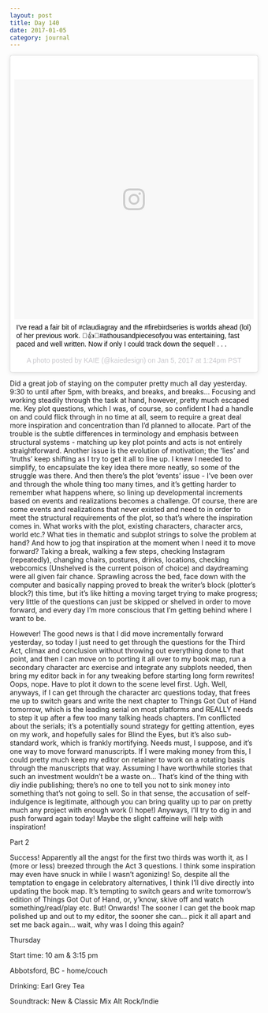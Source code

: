 ```yaml
---
layout: post
title: Day 140
date: 2017-01-05
category: journal
---
```


<blockquote class="instagram-media" data-instgrm-captioned data-instgrm-version="7" style=" background:#FFF; border:0; border-radius:3px; box-shadow:0 0 1px 0 rgba(0,0,0,0.5),0 1px 10px 0 rgba(0,0,0,0.15); margin: 1px; max-width:658px; padding:0; width:99.375%; width:-webkit-calc(100% - 2px); width:calc(100% - 2px);"><div style="padding:8px;"> <div style=" background:#F8F8F8; line-height:0; margin-top:40px; padding:50.0% 0; text-align:center; width:100%;"> <div style=" background:url(data:image/png;base64,iVBORw0KGgoAAAANSUhEUgAAACwAAAAsCAMAAAApWqozAAAABGdBTUEAALGPC/xhBQAAAAFzUkdCAK7OHOkAAAAMUExURczMzPf399fX1+bm5mzY9AMAAADiSURBVDjLvZXbEsMgCES5/P8/t9FuRVCRmU73JWlzosgSIIZURCjo/ad+EQJJB4Hv8BFt+IDpQoCx1wjOSBFhh2XssxEIYn3ulI/6MNReE07UIWJEv8UEOWDS88LY97kqyTliJKKtuYBbruAyVh5wOHiXmpi5we58Ek028czwyuQdLKPG1Bkb4NnM+VeAnfHqn1k4+GPT6uGQcvu2h2OVuIf/gWUFyy8OWEpdyZSa3aVCqpVoVvzZZ2VTnn2wU8qzVjDDetO90GSy9mVLqtgYSy231MxrY6I2gGqjrTY0L8fxCxfCBbhWrsYYAAAAAElFTkSuQmCC); display:block; height:44px; margin:0 auto -44px; position:relative; top:-22px; width:44px;"></div></div> <p style=" margin:8px 0 0 0; padding:0 4px;"> <a href="https://www.instagram.com/p/BO5c15SA4CG/" style=" color:#000; font-family:Arial,sans-serif; font-size:14px; font-style:normal; font-weight:normal; line-height:17px; text-decoration:none; word-wrap:break-word;" target="_blank">I&#39;ve read a fair bit of #claudiagray and the #firebirdseries is worlds ahead (lol) of her previous work. 📖👍✨#athousandpiecesofyou was entertaining, fast paced and well written. Now if only I could track down the sequel! . . .</a></p> <p style=" color:#c9c8cd; font-family:Arial,sans-serif; font-size:14px; line-height:17px; margin-bottom:0; margin-top:8px; overflow:hidden; padding:8px 0 7px; text-align:center; text-overflow:ellipsis; white-space:nowrap;">A photo posted by KAIE (@kaiedesign) on <time style=" font-family:Arial,sans-serif; font-size:14px; line-height:17px;" datetime="2017-01-05T21:24:30+00:00">Jan 5, 2017 at 1:24pm PST</time></p></div></blockquote>
<script async defer src="//platform.instagram.com/en_US/embeds.js"></script>

Did a great job of staying on the computer pretty much all day yesterday. 9:30 to until after 5pm, with breaks, and breaks, and breaks… Focusing and working steadily through the task at hand, however, pretty much escaped me. Key plot questions, which I was, of course, so confident I had a handle on and could flick through in no time at all, seem to require a great deal more inspiration and concentration than I’d planned to allocate. Part of the trouble is the subtle differences in terminology and emphasis between structural systems - matching up key plot points and acts is not entirely straightforward. Another issue is the evolution of motivation; the ‘lies’ and ‘truths’ keep shifting as I try to get it all to line up. I knew I needed to simplify, to encapsulate the key idea there more neatly, so some of the struggle was there. And then there’s the plot ‘events’ issue - I’ve been over and through the whole thing too many times, and it’s getting harder to remember what happens where, so lining up developmental increments based on events and realizations becomes a challenge. Of course, there are some events and realizations that never existed and need to in order to meet the structural requirements of the plot, so that’s where the inspiration comes in. What works with the plot, existing characters, character arcs, world etc.? What ties in thematic and subplot strings to solve the problem at hand? And how to jog that inspiration at the moment when I need it to move forward? Taking a break, walking a few steps, checking Instagram (repeatedly), changing chairs, postures, drinks, locations, checking webcomics (Unshelved is the current poison of choice) and daydreaming were all given fair chance. Sprawling across the bed, face down with the computer and basically napping proved to break the writer’s block (plotter’s block?) this time, but it’s like hitting a moving target trying to make progress; very little of the questions can just be skipped or shelved in order to move forward, and every day I’m more conscious that I’m getting behind where I want to be.

However! The good news is that I did move incrementally forward yesterday, so today I just need to get through the questions for the Third Act, climax and conclusion without throwing out everything done to that point, and then I can move on to porting it all over to my book map, run a secondary character arc exercise and integrate any subplots needed, then bring my editor back in for any tweaking before starting long form rewrites! Oops, nope. Have to plot it down to the scene level first. Ugh. Well, anyways, if I can get through the character arc questions today, that frees me up to switch gears and write the next chapter to Things Got Out of Hand tomorrow, which is the leading serial on most platforms and REALLY needs to step it up after a few too many talking heads chapters. I’m conflicted about the serials; it’s a potentially sound strategy for getting attention, eyes on my work, and hopefully sales for Blind the Eyes, but it’s also sub-standard work, which is frankly mortifying. Needs must, I suppose, and it’s one way to move forward manuscripts. If I were making money from this, I could pretty much keep my editor on retainer to work on a rotating basis through the manuscripts that way. Assuming I have worthwhile stories that such an investment wouldn’t be a waste on… That’s kind of the thing with diy indie publishing; there’s no one to tell you not to sink money into something that’s not going to sell. So in that sense, the accusation of self-indulgence is legitimate, although you can bring quality up to par on pretty much any project with enough work (I hope!) Anyways, I’ll try to dig in and push forward again today! Maybe the slight caffeine will help with inspiration!

Part 2

Success! Apparently all the angst for the first two thirds was worth it, as I (more or less) breezed through the Act 3 questions. I think some inspiration may even have snuck in while I wasn’t agonizing! So, despite all the temptation to engage in celebratory alternatives, I think I’ll dive directly into updating the book map. It’s tempting to switch gears and write tomorrow’s edition of Things Got Out of Hand, or, y’know, skive off and watch something/read/play etc. But! Onwards! The sooner I can get the book map polished up and out to my editor, the sooner she can… pick it all apart and set me back again… wait, why was I doing this again?

Thursday

Start time: 10 am & 3:15 pm

Abbotsford, BC - home/couch

Drinking: Earl Grey Tea

Soundtrack: New & Classic Mix Alt Rock/Indie
